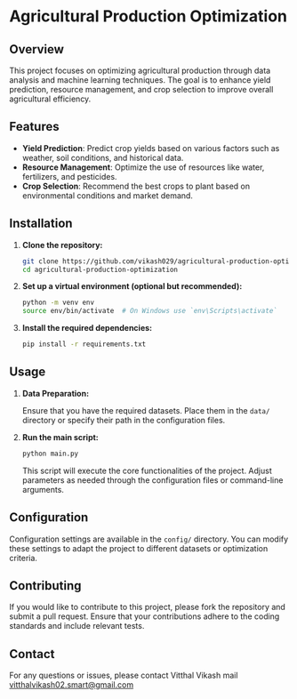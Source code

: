 # Agricultural Production Optimization

## Overview

This project focuses on optimizing agricultural production through data analysis and machine learning techniques. The goal is to enhance yield prediction, resource management, and crop selection to improve overall agricultural efficiency.

## Features

- **Yield Prediction**: Predict crop yields based on various factors such as weather, soil conditions, and historical data.
- **Resource Management**: Optimize the use of resources like water, fertilizers, and pesticides.
- **Crop Selection**: Recommend the best crops to plant based on environmental conditions and market demand.

## Installation

1. **Clone the repository:**

   ```bash
   git clone https://github.com/vikash029/agricultural-production-optimization.git
   cd agricultural-production-optimization
   ```

2. **Set up a virtual environment (optional but recommended):**

   ```bash
   python -m venv env
   source env/bin/activate  # On Windows use `env\Scripts\activate`
   ```

3. **Install the required dependencies:**

   ```bash
   pip install -r requirements.txt
   ```

## Usage

1. **Data Preparation:**

   Ensure that you have the required datasets. Place them in the `data/` directory or specify their path in the configuration files.

2. **Run the main script:**

   ```bash
   python main.py
   ```

   This script will execute the core functionalities of the project. Adjust parameters as needed through the configuration files or command-line arguments.

## Configuration

Configuration settings are available in the `config/` directory. You can modify these settings to adapt the project to different datasets or optimization criteria.

## Contributing

If you would like to contribute to this project, please fork the repository and submit a pull request. Ensure that your contributions adhere to the coding standards and include relevant tests.

## Contact

For any questions or issues, please contact Vitthal Vikash mail vitthalvikash02.smart@gmail.com
